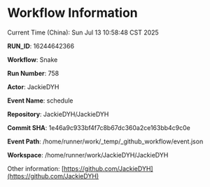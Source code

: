# Workflow Information

Current Time (China): Sun Jul 13 10:58:48 CST 2025  

**RUN_ID**: 16244642366  

**Workflow**: Snake  

**Run Number**: 758  

**Actor**: JackieDYH  

**Event Name**: schedule  

**Repository**: JackieDYH/JackieDYH  

**Commit SHA**: 1e46a9c933bf4f7c8b67dc360a2ce163bb4c9c0e  

**Event Path**: /home/runner/work/_temp/_github_workflow/event.json  

**Workspace**: /home/runner/work/JackieDYH/JackieDYH  

Other information: [https://github.com/JackieDYH](https://github.com/JackieDYH)
